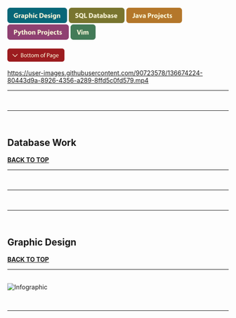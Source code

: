 <a name="top"></a>

[<img src="Buttons/graphic design.svg" height="35" width="auto"/>](#graphicdesign)
[<img src="Buttons/sql database.svg" height="35" width="auto"/>](#database)
[<img src="Buttons/java projects.svg" height="35" width="auto"/>](#java)
[<img src="Buttons/python projects.svg" height="35" width="auto"/>](#python)
[<img src="Buttons/vim.svg" height="35" width="auto"/>](#vim)
<br><br>
[<img src="Buttons/bottom of page.svg" height="30" width="auto"/>](#bottom)
<br>

https://user-images.githubusercontent.com/90723578/136674224-80443d9a-8926-4356-a289-8ffd5c0fd579.mp4

<hr><br><hr><br>

## Database Work <a name="database"></a>
[**BACK TO TOP**](#top)
<br><hr><br>




<hr><br><hr><br>

## Graphic Design <a name="graphicdesign"></a>
[**BACK TO TOP**](#top)
<br><hr><br>
<img width="1530" alt="Infographic" src="https://user-images.githubusercontent.com/90723578/136671701-fc9b75e8-a4a1-4251-8d4a-fcc3476932b3.png">

<br><hr><br>
<a name="bottom"></a>

